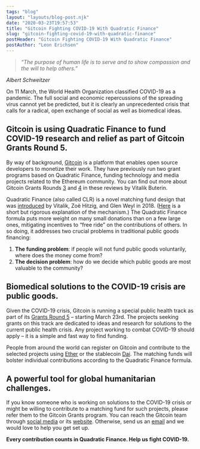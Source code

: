 ```yaml
---
tags: "blog"
layout: "layouts/blog-post.njk"
date: "2020-03-23T19:57:53"
title: "Gitcoin Fighting COVID-19 With Quadratic Finance"
slug: "gitcoin-fighting-covid-19-with-quadratic-finance"
postHeader: "Gitcoin Fighting COVID-19 With Quadratic Finance"
postAuthor: "Leon Erichsen"
---
```


> _“The purpose of human life is to serve and to show compassion and the will to help others.”_

_Albert Schweitzer_

On 11 March, the World Health Organization classified COVID-19 as a pandemic. The full social and economic repercussions of the spreading virus cannot yet be predicted, but it is clearly an unprecedented crisis that calls for a radical, open exchange of social as well as biomedical ideas.

## Gitcoin is using Quadratic Finance to fund COVID-19 research and relief as part of Gitcoin Grants Round 5.

By way of background, [Gitcoin](https://gitcoin.co/) is a platform that enables open source developers to monetize their work. They have previously run two grant programs based on Quadratic Finance, funding technology and media projects related to the Ethereum community. You can find out more about Gitcoin Grants Rounds [3](https://vitalik.ca/general/2019/10/24/gitcoin.html) and [4](https://vitalik.ca/general/2020/01/28/round4.html) in these reviews by Vitalik Buterin.

Quadratic Finance (also called CLR) is a novel matching fund design that was [introduced](https://papers.ssrn.com/sol3/papers.cfm?abstract_id=3243656) by Vitalik, Zoë Hitzig, and Glen Weyl in 2018. ([Here](https://vitalik.ca/general/2019/12/07/quadratic.html) is a short but rigorous explanation of the mechanism.) The Quadratic Finance formula puts more weight on many small donations than on a few large ones, mitigating incentives to “free ride” on the contributions of others. In so doing, it addresses two crucial problems in traditional public goods financing:

1.  **The funding problem**: if people will not fund public goods voluntarily, where does the money come from?
2.  **The decision problem**: how do we decide which public goods are most valuable to the community?

## Biomedical solutions to the COVID-19 crisis are public goods.

Given the COVID-19 crisis, Gitcoin is running a special public health track as part of its [Grants Round 5](https://gitcoin.co/grants/?type=health) – starting March 23rd. The projects seeking grants on this track are dedicated to ideas and research for solutions to the current public health crisis. Any project working to combat COVID-19 should apply – it is a simple and fast way to find funding.

People from around the world can register on Gitcoin and contribute to the selected projects using [Ether](https://ethereum.org/eth/) or the stablecoin [Dai](https://makerdao.com/en/whitepaper#abstract). The matching funds will bolster individual contributions according to the Quadratic Finance formula.

## A powerful tool for global humanitarian challenges.

If you know someone who is working on solutions to the COVID-19 crisis or might be willing to contribute to a matching fund for such projects, please refer them to the Gitcoin Grants program. You can reach the Gitcoin team through [social media](https://twitter.com/gitcoin) or its [website](https://gitcoin.co/). Otherwise, send us an [email](mailto:info@radicalxchange.org) and we would love to help you get set up.

**Every contribution counts in Quadratic Finance. Help us fight COVID-19.**
